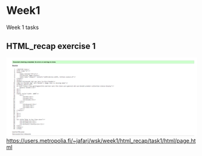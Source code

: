 # Week1
Week 1 tasks

## HTML_recap exercise 1
![img.png](img.png)
https://users.metropolia.fi/~jafarj/wsk/week1/html_recap/task1/html/page.html
